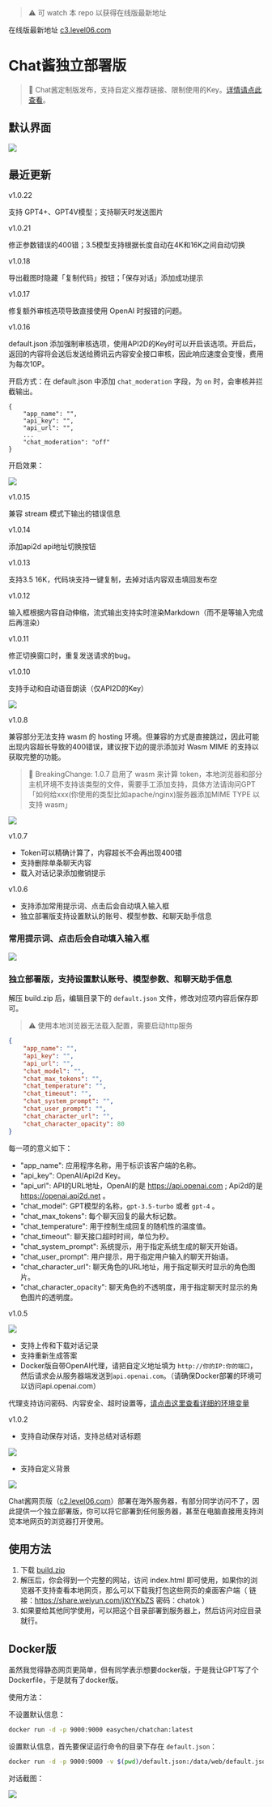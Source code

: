 > ⚠️ 可 watch 本 repo 以获得在线版最新地址

在线版最新地址 [c3.level06.com](https://c3.level06.com)

# Chat酱独立部署版

> 🎈 Chat酱定制版发布，支持自定义推荐链接、限制使用的Key。[详情请点此查看](https://a.ftqq.com/2023/04/24/chatyou-custom-platform/)。

## 默认界面

![](images/20230404174420.png)

## 最近更新

v1.0.22

支持 GPT4+、GPT4V模型；支持聊天时发送图片


v1.0.21

修正参数错误的400错；3.5模型支持根据长度自动在4K和16K之间自动切换

v1.0.18

导出截图时隐藏「复制代码」按钮；「保存对话」添加成功提示

v1.0.17

修复额外审核选项导致直接使用 OpenAI 时报错的问题。

v1.0.16

default.json 添加强制审核选项，使用API2D的Key时可以开启该选项。开启后，返回的内容将会送后发送给腾讯云内容安全接口审核，因此响应速度会变慢，费用为每次10P。

开启方式：在 default.json 中添加 `chat_moderation` 字段，为 `on` 时，会审核并拦截输出。

```
{
    "app_name": "",
    "api_key": "",
    "api_url": "",
    ...
    "chat_moderation": "off"
}
```

开启效果：

![](images/20230704232037.png)

v1.0.15

兼容 stream 模式下输出的错误信息

v1.0.14

添加api2d api地址切换按钮

v1.0.13

支持3.5 16K，代码块支持一键复制，去掉对话内容双击填回发布空

v1.0.12 

输入框根据内容自动伸缩，流式输出支持实时渲染Markdown（而不是等输入完成后再渲染）

v1.0.11

修正切换窗口时，重复发送请求的bug。

v1.0.10

支持手动和自动语音朗读（仅API2D的Key）

![](images/20230504102347.png)

v1.0.8

兼容部分无法支持 wasm 的 hosting 环境。但兼容的方式是直接跳过，因此可能出现内容超长导致的400错误，建议按下边的提示添加对 Wasm MIME 的支持以获取完整的功能。


> 🚒 BreakingChange: 1.0.7 启用了 wasm 来计算 token，本地浏览器和部分主机环境不支持该类型的文件，需要手工添加支持，具体方法请询问GPT「如何给xxx(你使用的类型比如apache/nginx)服务器添加MIME TYPE 以支持 wasm」

![](images/20230420105053.png)

v1.0.7

- Token可以精确计算了，内容超长不会再出现400错
- 支持删除单条聊天内容
- 载入对话记录添加撤销提示

v1.0.6 

- 支持添加常用提示词、点击后会自动填入输入框
- 独立部署版支持设置默认的账号、模型参数、和聊天助手信息

### 常用提示词、点击后会自动填入输入框

![](images/20230413115647.png)

### 独立部署版，支持设置默认账号、模型参数、和聊天助手信息

解压 build.zip 后，编辑目录下的 `default.json` 文件，修改对应项内容后保存即可。

> ⚠️ 使用本地浏览器无法载入配置，需要启动http服务

```json
{
    "app_name": "",
    "api_key": "",
    "api_url": "",
    "chat_model": "",
    "chat_max_tokens": "",
    "chat_temperature": "",
    "chat_timeout": "",
    "chat_system_prompt": "",
    "chat_user_prompt": "",
    "chat_character_url": "",
    "chat_character_opacity": 80
}
```
每一项的意义如下：

- "app_name": 应用程序名称，用于标识该客户端的名称。
- "api_key": OpenAI/Api2d Key。
- "api_url": API的URL地址，OpenAI的是 https://api.openai.com ; Api2d的是 https://openai.api2d.net 。
- "chat_model": GPT模型的名称，`gpt-3.5-turbo` 或者 `gpt-4` 。
- "chat_max_tokens": 每个聊天回复的最大标记数。
- "chat_temperature": 用于控制生成回复的随机性的温度值。
- "chat_timeout": 聊天接口超时时间，单位为秒。
- "chat_system_prompt": 系统提示，用于指定系统生成的聊天开始语。
- "chat_user_prompt": 用户提示，用于指定用户输入的聊天开始语。
- "chat_character_url": 聊天角色的URL地址，用于指定聊天时显示的角色图片。
- "chat_character_opacity": 聊天角色的不透明度，用于指定聊天时显示的角色图片的透明度。


v1.0.5 

![](images/20230408130332.png)

- 支持上传和下载对话记录
- 支持重新生成答案
- Docker版自带OpenAI代理，请把自定义地址填为 `http://你的IP:你的端口`，然后请求会从服务器端发送到`api.openai.com`。（请确保Docker部署的环境可以访问api.openai.com）

代理支持访问密码、内容安全、超时设置等，[请点击这里查看详细的环境变量](https://github.com/easychen/openai-api-proxy)


v1.0.2 

- 支持自动保存对话，支持总结对话标题

![](images/20230404174121.png)

- 支持自定义背景

![](images/20230404174028.png)


Chat酱网页版（[c2.level06.com](https://c2.level06.com)）部署在海外服务器，有部分同学访问不了，因此提供一个独立部署版，你可以将它部署到任何服务器，甚至在电脑直接用支持浏览本地网页的浏览器打开使用。

## 使用方法

1. 下载 [build.zip](./build.zip) 
1. 解压后，你会得到一个完整的网站，访问 index.html 即可使用，如果你的浏览器不支持查看本地网页，那么可以下载我打包这些网页的桌面客户端（ 链接：https://share.weiyun.com/jXtYKbZS 密码：chatok ）
1. 如果要给其他同学使用，可以把这个目录部署到服务器上，然后访问对应目录就行。

## Docker版

虽然我觉得静态网页更简单，但有同学表示想要docker版，于是我让GPT写了个Dockerfile，于是就有了docker版。

使用方法：

不设置默认信息：

```bash
docker run -d -p 9000:9000 easychen/chatchan:latest
```

设置默认信息，首先要保证运行命令的目录下存在 `default.json`：
```bash
docker run -d -p 9000:9000 -v $(pwd)/default.json:/data/web/default.json easychen/chatchan:latest
```

对话截图：

![](images/20230406173224.png)


